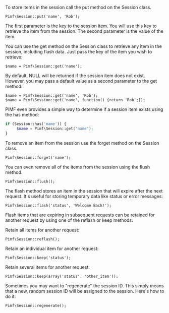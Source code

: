 To store items in the session call the put method on the Session class.

    Pimf\Session::put('name', 'Rob');
    
The first parameter is the key to the session item. You will use this key to retrieve the item from the session. The second parameter is the value of the item.

You can use the get method on the Session class to retrieve any item in the session, including flash data. Just pass the key of the item you wish to retrieve:

    $name = Pimf\Session::get('name');

By default, NULL will be returned if the session item does not exist. However, you may pass a default value as a second parameter to the get method:

    $name = Pimf\Session::get('name', 'Rob');
    $name = Pimf\Session::get('name', function() {return 'Rob';});

PIMF even provides a simple way to determine if a session item exists using the has method:

```php
if (Session::has('name')) {
     $name = Pimf\Session::get('name');
}
```

To remove an item from the session use the forget method on the Session class.

    Pimf\Session::forget('name');

You can even remove all of the items from the session using the flush method.

    Pimf\Session::flush();

The flash method stores an item in the session that will expire after the next request. It's useful for storing temporary data like status or error messages:

    Pimf\Session::flash('status', 'Welcome Back!');

Flash items that are expiring in subsequent requests can be retained for another request by using one of the reflash or keep methods:

Retain all items for another request:

    Pimf\Session::reflash();

Retain an individual item for another request:

    Pimf\Session::keep('status');

Retain several items for another request:

    Pimf\Session::keep(array('status', 'other_item'));

Sometimes you may want to "regenerate" the session ID. This simply means that a new, random session ID will be assigned to the session. Here's how to do it:

    Pimf\Session::regenerate();